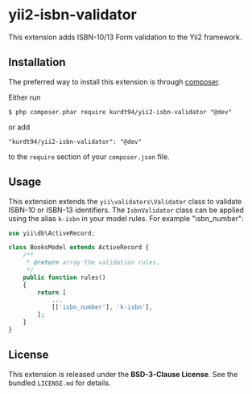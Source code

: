 
# yii2-isbn-validator
This extension adds ISBN-10/13 Form validation to the Yii2 framework. 

## Installation

The preferred way to install this extension is through [composer](http://getcomposer.org/download/).

Either run

```
$ php composer.phar require kurdt94/yii2-isbn-validator "@dev"
```

or add

```
"kurdt94/yii2-isbn-validator": "@dev"
```

to the ```require``` section of your `composer.json` file.

## Usage

This extension extends the `yii\validators\Validator` class to validate ISBN-10 or ISBN-13 identifiers.
The `IsbnValidator` class can be applied using the alias `k-isbn` in your model rules. For example "isbn_number":

```php
use yii\db\ActiveRecord;

class BooksModel extends ActiveRecord {
    /**
     * @return array the validation rules.
     */
    public function rules()
    {
        return [
            ...
            [['isbn_number'], 'k-isbn'],
        ];
    }
}
```

## License
This extension is released under the **BSD-3-Clause License**. See the bundled `LICENSE.md` for details.
